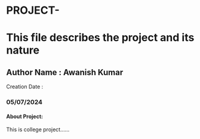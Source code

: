 # PROJECT-
<h1>This file describes the project and its nature </h1>
<h2>Author Name : Awanish Kumar</h2>
Creation Date :<h3>05/07/2024</h3>
<h4>About Project:</h4>
<p> This is college project......</p>